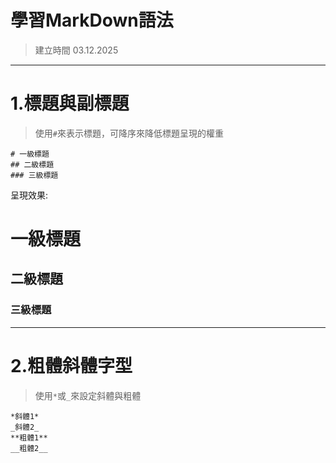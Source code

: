 # 學習MarkDown語法
> 建立時間 03.12.2025
---
# 1.標題與副標題  
> 使用`#`來表示標題，可降序來降低標題呈現的權重  
  
	# 一級標題  
	## 二級標題  
	### 三級標題  
  
呈現效果: 

# 一級標題  
## 二級標題  
### 三級標題  
---
# 2.粗體斜體字型  
> 使用`*`或`_`來設定斜體與粗體  

	*斜體1*
	_斜體2_
	**粗體1**
	__粗體2__





  